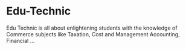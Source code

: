 # Edu-Technic
Edu Technic is all about enlightening students with the knowledge of Commerce subjects like Taxation, Cost and Management Accounting, Financial ...
